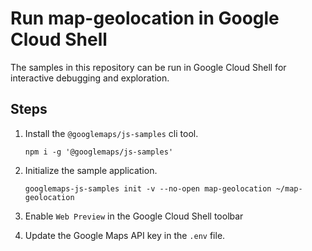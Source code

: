 # Run map-geolocation in Google Cloud Shell

The samples in this repository can be run in Google Cloud Shell for interactive debugging and exploration.

## Steps

1. Install the `@googlemaps/js-samples` cli tool.

    ```
    npm i -g '@googlemaps/js-samples'
    ```
1. Initialize the sample application. 
    ```
    googlemaps-js-samples init -v --no-open map-geolocation ~/map-geolocation
    ```
1. Enable `Web Preview` in the Google Cloud Shell toolbar
1. Update the Google Maps API key in the `.env` file.
